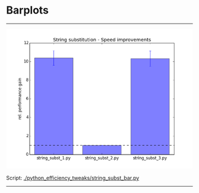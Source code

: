 # Barplots


-------

![./python_efficiency_tweaks/string_subst_bar.png](./python_efficiency_tweaks/string_subst_bar.png)

Script: [./python_efficiency_tweaks/string_subst_bar.py](./python_efficiency_tweaks/string_subst_bar.py)

-----